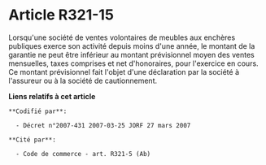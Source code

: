 # Article R321-15

Lorsqu'une société de ventes volontaires de meubles aux enchères publiques exerce son activité depuis moins d'une année, le
montant de la garantie ne peut être inférieur au montant prévisionnel moyen des ventes mensuelles, taxes comprises et net
d'honoraires, pour l'exercice en cours. Ce montant prévisionnel fait l'objet d'une déclaration par la société à l'assureur ou
à la société de cautionnement.

**Liens relatifs à cet article**

	**Codifié par**:

	  - Décret n°2007-431 2007-03-25 JORF 27 mars 2007

	**Cité par**:

	  - Code de commerce - art. R321-5 (Ab)
